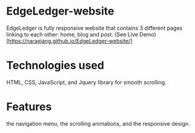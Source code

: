 # EdgeLedger-website

EdgeLedger is fully responsive website that contains 3 different pages linking to each other: home, blog and post.
(See Live Demo)[https://naraejang.github.io/EdgeLedger-website/]

# Technologies used

HTML, CSS, JavaScript, and Jquery library for smooth scrolling.

# Features

the navigation menu, the scrolling animations, and the responsive design.
